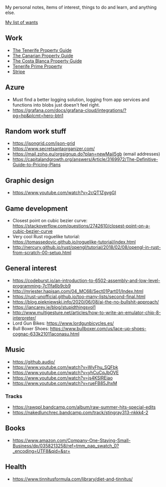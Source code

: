 My personal notes, items of interest, things to do and learn, and anything else. 

[My list of wants](wants.md)

## Work
- [The Tenerife Property Guide](https://www.thetenerifepropertyguide.com)
- [The Canarian Property Guide](https://www.canarianpropertyguide.com)
- [The Costa Blanca Property Guide](https://www.costablancapropertyguide.com)
- [Tenerife Prime Property](https://www.tenerifeprimeproperty.com)
- [Stripe](https://dashboard.stripe.com/dashboard)

## Azure
- Must find a better logging solution, logging from app services and functions into blobs just doesn't feel right.
 - https://grafana.com/docs/grafana-cloud/integrations/?pg=hp&plcmt=hero-btn1
 
## Random work stuff
- https://jsongrid.com/json-grid
- https://www.secretsantaorganizer.com/
- https://mail.zoho.eu/orgsignup.do?plan=newMail5gb (email addresses)
- https://capitalandgrowth.org/answers/Article/3169972/The-Definitive-Guide-to-Pricing-Plans

## Graphic design
- https://www.youtube.com/watch?v=2cQT1ZgvgGI

## Game development
- Closest point on cubic bezier curve: https://stackoverflow.com/questions/2742610/closest-point-on-a-cubic-bezier-curve
- Very cool Rust roguelike tutorial: https://tomassedovic.github.io/roguelike-tutorial/index.html
- http://nercury.github.io/rust/opengl/tutorial/2018/02/08/opengl-in-rust-from-scratch-00-setup.html

## General interest
- https://codeburst.io/an-introduction-to-6502-assembly-and-low-level-programming-7c11fa6b9cb9
- http://mrjester.hapisan.com/04_MC68/Sect01Part01/Index.html
- https://rust-unofficial.github.io/too-many-lists/second-final.html
- https://blog.piekniewski.info/2020/06/08/ai-the-no-bullshit-approach/
- https://iancarey.ie/blog/stupidthingsvol1
- http://www.multigesture.net/articles/how-to-write-an-emulator-chip-8-interpreter/
- Lord Gun Bikes: https://www.lordgunbicycles.es/
- Bull Boxer Shoes: https://www.bullboxer.com/us/lace-up-shoes-cognac-633k21011aconasu.html

## Music
- https://github.audio/
- https://www.youtube.com/watch?v=WvFhu_SQFbk
- https://www.youtube.com/watch?v=yhCuCqJbOVE
- https://www.youtube.com/watch?v=js4KSlREiao
- https://www.youtube.com/watch?v=rueFB85JhxM

### Tracks
- https://rawppl.bandcamp.com/album/raw-summer-hits-special-edits
- https://nakedlunchrec.bandcamp.com/track/stingray313-nkkk4-2

## Books
- https://www.amazon.com/Company-One-Staying-Small-Business/dp/0358213258/ref=tmm_pap_swatch_0?_encoding=UTF8&qid=&sr=

## Health
- https://www.tinnitusformula.com/library/diet-and-tinnitus/

